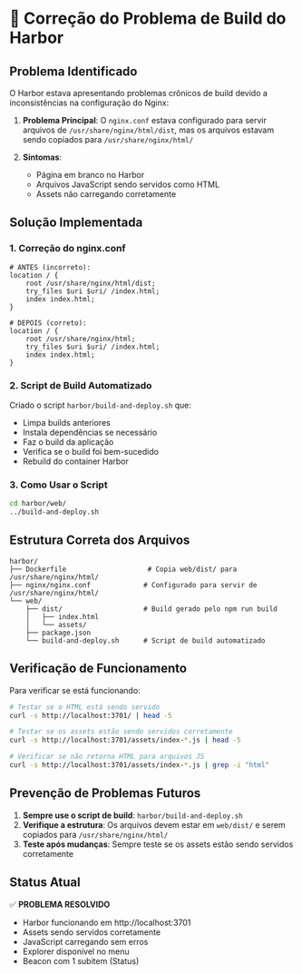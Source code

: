 # 🔧 Correção do Problema de Build do Harbor

## Problema Identificado

O Harbor estava apresentando problemas crônicos de build devido a inconsistências na configuração do Nginx:

1. **Problema Principal**: O `nginx.conf` estava configurado para servir arquivos de `/usr/share/nginx/html/dist`, mas os arquivos estavam sendo copiados para `/usr/share/nginx/html/`

2. **Sintomas**:
   - Página em branco no Harbor
   - Arquivos JavaScript sendo servidos como HTML
   - Assets não carregando corretamente

## Solução Implementada

### 1. Correção do nginx.conf
```nginx
# ANTES (incorreto):
location / {
    root /usr/share/nginx/html/dist;
    try_files $uri $uri/ /index.html;
    index index.html;
}

# DEPOIS (correto):
location / {
    root /usr/share/nginx/html;
    try_files $uri $uri/ /index.html;
    index index.html;
}
```

### 2. Script de Build Automatizado
Criado o script `harbor/build-and-deploy.sh` que:
- Limpa builds anteriores
- Instala dependências se necessário
- Faz o build da aplicação
- Verifica se o build foi bem-sucedido
- Rebuild do container Harbor

### 3. Como Usar o Script
```bash
cd harbor/web/
../build-and-deploy.sh
```

## Estrutura Correta dos Arquivos

```
harbor/
├── Dockerfile                    # Copia web/dist/ para /usr/share/nginx/html/
├── nginx/nginx.conf             # Configurado para servir de /usr/share/nginx/html/
└── web/
    ├── dist/                    # Build gerado pelo npm run build
    │   ├── index.html
    │   └── assets/
    ├── package.json
    └── build-and-deploy.sh      # Script de build automatizado
```

## Verificação de Funcionamento

Para verificar se está funcionando:

```bash
# Testar se o HTML está sendo servido
curl -s http://localhost:3701/ | head -5

# Testar se os assets estão sendo servidos corretamente
curl -s http://localhost:3701/assets/index-*.js | head -5

# Verificar se não retorna HTML para arquivos JS
curl -s http://localhost:3701/assets/index-*.js | grep -i "html"
```

## Prevenção de Problemas Futuros

1. **Sempre use o script de build**: `harbor/build-and-deploy.sh`
2. **Verifique a estrutura**: Os arquivos devem estar em `web/dist/` e serem copiados para `/usr/share/nginx/html/`
3. **Teste após mudanças**: Sempre teste se os assets estão sendo servidos corretamente

## Status Atual

✅ **PROBLEMA RESOLVIDO**
- Harbor funcionando em http://localhost:3701
- Assets sendo servidos corretamente
- JavaScript carregando sem erros
- Explorer disponível no menu
- Beacon com 1 subitem (Status) 